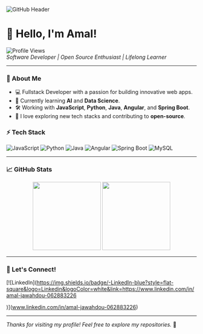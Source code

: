 <!-- Header -->
![GitHub Header](https://user-images.githubusercontent.com/yourimage.png)

# 👋 Hello, I'm Amal!  

![Profile Views](https://komarev.com/ghpvc/?username=Amal146&color=blue&style=flat)  
*Software Developer | Open Source Enthusiast | Lifelong Learner*

---

### 🌟 About Me

- 💻 Fullstack Developer with a passion for building innovative web apps.
- 🌱 Currently learning **AI** and **Data Science**.
- 🛠️ Working with **JavaScript**, **Python**, **Java**, **Angular**, and **Spring Boot**.
- 🧠 I love exploring new tech stacks and contributing to **open-source**.

### ⚡ Tech Stack

![JavaScript](https://img.shields.io/badge/-JavaScript-black?style=flat-square&logo=javascript)
![Python](https://img.shields.io/badge/-Python-black?style=flat-square&logo=python)
![Java](https://img.shields.io/badge/-Java-black?style=flat-square&logo=java)
![Angular](https://img.shields.io/badge/-Angular-black?style=flat-square&logo=angular)
![Spring Boot](https://img.shields.io/badge/-Spring%20Boot-black?style=flat-square&logo=spring-boot)
![MySQL](https://img.shields.io/badge/-MySQL-black?style=flat-square&logo=mysql)

---

### 📈 GitHub Stats

<p align="center">
  <img height="180em" src="https://github-readme-stats.vercel.app/api?username=Amal146&show_icons=true&theme=radical&hide_border=true" />
  <img height="180em" src="https://github-readme-stats.vercel.app/api/top-langs/?username=Amal146&layout=compact&theme=radical&hide_border=true" />
</p>

---


### 🤝 Let's Connect!

[![LinkedIn](https://img.shields.io/badge/-LinkedIn-blue?style=flat-square&logo=Linkedin&logoColor=white&link=https://www.linkedin.com/in/amal-jawahdou-062883226

)](www.linkedin.com/in/amal-jawahdou-062883226)

---

*Thanks for visiting my profile! Feel free to explore my repositories.* 🚀
